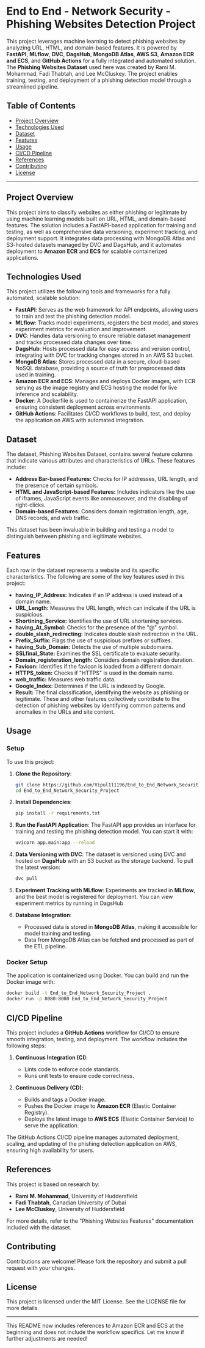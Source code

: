 # End to End - Network Security - Phishing Websites Detection Project

This project leverages machine learning to detect phishing websites by analyzing URL, HTML, and domain-based features. It is powered by **FastAPI**, **MLflow**, **DVC**, **DagsHub**, **MongoDB Atlas**, **AWS S3**, **Amazon ECR and ECS**, and **GitHub Actions** for a fully integrated and automated solution. The **Phishing Websites Dataset** used here was created by Rami M. Mohammad, Fadi Thabtah, and Lee McCluskey. The project enables training, testing, and deployment of a phishing detection model through a streamlined pipeline.

## Table of Contents
- [Project Overview](#project-overview)
- [Technologies Used](#technologies-used)
- [Dataset](#dataset)
- [Features](#features)
- [Usage](#usage)
- [CI/CD Pipeline](#ci-cd-pipeline)
- [References](#references)
- [Contributing](#contributing)
- [License](#license)

---

## Project Overview

This project aims to classify websites as either phishing or legitimate by using machine learning models built on URL, HTML, and domain-based features. The solution includes a FastAPI-based application for training and testing, as well as comprehensive data versioning, experiment tracking, and deployment support. It integrates data processing with MongoDB Atlas and S3-hosted datasets managed by DVC and DagsHub, and it automates deployment to **Amazon ECR** and **ECS** for scalable containerized applications.

## Technologies Used

This project utilizes the following tools and frameworks for a fully automated, scalable solution:

- **FastAPI**: Serves as the web framework for API endpoints, allowing users to train and test the phishing detection model.
- **MLflow**: Tracks model experiments, registers the best model, and stores experiment metrics for evaluation and improvement.
- **DVC**: Handles data versioning to ensure reliable dataset management and tracks processed data changes over time.
- **DagsHub**: Hosts processed data for easy access and version control, integrating with DVC for tracking changes stored in an AWS S3 bucket.
- **MongoDB Atlas**: Stores processed data in a secure, cloud-based NoSQL database, providing a source of truth for preprocessed data used in training.
- **Amazon ECR and ECS**: Manages and deploys Docker images, with ECR serving as the image registry and ECS hosting the model for live inference and scalability.
- **Docker**: A Dockerfile is used to containerize the FastAPI application, ensuring consistent deployment across environments.
- **GitHub Actions**: Facilitates CI/CD workflows to build, test, and deploy the application on AWS with automated integration.

## Dataset

The dataset, Phishing Websites Dataset, contains several feature columns that indicate various attributes and characteristics of URLs. These features include:

- **Address Bar-based Features:** Checks for IP addresses, URL length, and the presence of certain symbols.
- **HTML and JavaScript-based Features:** Includes indicators like the use of iframes, JavaScript events like onmouseover, and the disabling of right-clicks.
- **Domain-based Features:** Considers domain registration length, age, DNS records, and web traffic.
  
This dataset has been invaluable in building and testing a model to distinguish between phishing and legitimate websites.

## Features

Each row in the dataset represents a website and its specific characteristics. The following are some of the key features used in this project:

- **having_IP_Address:** Indicates if an IP address is used instead of a domain name.
- **URL_Length:** Measures the URL length, which can indicate if the URL is suspicious.
- **Shortining_Service:** Identifies the use of URL shortening services.
- **having_At_Symbol:** Checks for the presence of the "@" symbol.
- **double_slash_redirecting:** Indicates double slash redirection in the URL.
- **Prefix_Suffix:** Flags the use of suspicious prefixes or suffixes.
- **having_Sub_Domain:** Detects the use of multiple subdomains.
- **SSLfinal_State:** Examines the SSL certificate to evaluate security.
- **Domain_registeration_length:** Considers domain registration duration.
- **Favicon:** Identifies if the favicon is loaded from a different domain.
- **HTTPS_token:** Checks if "HTTPS" is used in the domain name.
- **web_traffic:** Measures web traffic data.
- **Google_Index:** Determines if the URL is indexed by Google.
- **Result:** The final classification, identifying the website as phishing or legitimate.
These and other features collectively contribute to the detection of phishing websites by identifying common patterns and anomalies in the URLs and site content.

## Usage

### Setup

To use this project:

1. **Clone the Repository**:
   ```bash
   git clone https://github.com/Vipul111196/End_to_End_Network_Security_Project.git
   cd End_to_End_Network_Security_Project
   ```

2. **Install Dependencies**:
   ```bash
   pip install -r requirements.txt
   ```

3. **Run the FastAPI Application**:
   The FastAPI app provides an interface for training and testing the phishing detection model. You can start it with:
   ```bash
   uvicorn app.main:app --reload
   ```

4. **Data Versioning with DVC**:
   The dataset is versioned using DVC and hosted on **DagsHub** with an S3 bucket as the storage backend. To pull the latest version:
   ```bash
   dvc pull
   ```

5. **Experiment Tracking with MLflow**:
   Experiments are tracked in **MLflow**, and the best model is registered for deployment. You can view experiment metrics by running in DagsHub

6. **Database Integration**:
   - Processed data is stored in **MongoDB Atlas**, making it accessible for model training and testing.
   - Data from MongoDB Atlas can be fetched and processed as part of the ETL pipeline.

### Docker Setup

The application is containerized using Docker. You can build and run the Docker image with:
```bash
docker build -t End_to_End_Network_Security_Project .
docker run -p 8080:8080 End_to_End_Network_Security_Project
```

## CI/CD Pipeline

This project includes a **GitHub Actions** workflow for CI/CD to ensure smooth integration, testing, and deployment. The workflow includes the following steps:

1. **Continuous Integration (CI)**:
   - Lints code to enforce code standards.
   - Runs unit tests to ensure code correctness.

2. **Continuous Delivery (CD)**:
   - Builds and tags a Docker image.
   - Pushes the Docker image to **Amazon ECR** (Elastic Container Registry).
   - Deploys the latest image to **AWS ECS** (Elastic Container Service) to serve the application.

The GitHub Actions CI/CD pipeline manages automated deployment, scaling, and updating of the phishing detection application on AWS, ensuring high availability for users.

## References

This project is based on research by:

- **Rami M. Mohammad**, University of Huddersfield
- **Fadi Thabtah**, Canadian University of Dubai
- **Lee McCluskey**, University of Huddersfield

For more details, refer to the "Phishing Websites Features" documentation included with the dataset.

## Contributing

Contributions are welcome! Please fork the repository and submit a pull request with your changes.

## License

This project is licensed under the MIT License. See the LICENSE file for more details.

---

This README now includes references to Amazon ECR and ECS at the beginning and does not include the workflow specifics. Let me know if further adjustments are needed!
